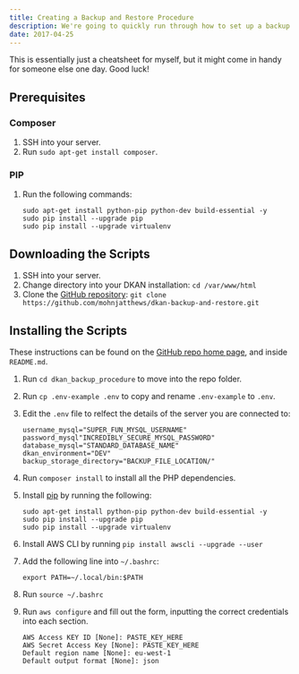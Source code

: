 ```yaml
---
title: Creating a Backup and Restore Procedure
description: We're going to quickly run through how to set up a backup and restore procedure for your DKAN installation.
date: 2017-04-25
---
```


This is essentially just a cheatsheet for myself, but it might come in handy for someone else one day. Good luck!

## Prerequisites

### Composer

1. SSH into your server.
2. Run `sudo apt-get install composer`.

### PIP

1. Run the following commands:

    ```shell
    sudo apt-get install python-pip python-dev build-essential -y
    sudo pip install --upgrade pip
    sudo pip install --upgrade virtualenv
    ```

## Downloading the Scripts

1. SSH into your server.
1. Change directory into your DKAN installation: `cd /var/www/html`
1. Clone the [GitHub repository](https://github.com/mohnjatthews/dkan-backup-and-restore): `git clone https://github.com/mohnjatthews/dkan-backup-and-restore.git`

## Installing the Scripts

These instructions can be found on the [GitHub repo home page](https://github.com/mohnjatthews/dkan-backup-and-restore#installation), and inside `README.md`.

1. Run `cd dkan_backup_procedure` to move into the repo folder.
2. Run `cp .env-example .env` to copy and rename `.env-example` to `.env`.
3. Edit the `.env` file to relfect the details of the server you are connected to:

    ```shell
    username_mysql="SUPER_FUN_MYSQL_USERNAME"
    password_mysql"INCREDIBLY_SECURE_MYSQL_PASSWORD"
    database_mysql="STANDARD_DATABASE_NAME"
    dkan_environment="DEV"
    backup_storage_directory="BACKUP_FILE_LOCATION/"
    ```

1. Run `composer install` to install all the PHP dependencies.
1. Install [pip](//pypi.python.org/pypi/pip) by running the following:

    ```shell
    sudo apt-get install python-pip python-dev build-essential -y
    sudo pip install --upgrade pip
    sudo pip install --upgrade virtualenv
    ```

1. Install AWS CLI by running `pip install awscli --upgrade --user`
1. Add the following line into `~/.bashrc`:

    ```shell
    export PATH=~/.local/bin:$PATH
    ```

1. Run `source ~/.bashrc`
1. Run `aws configure` and fill out the form, inputting the correct credentials into each section.

    ```shell
    AWS Access KEY ID [None]: PASTE_KEY_HERE
    AWS Secret Access Key [None]: PASTE_KEY_HERE
    Default region name [None]: eu-west-1
    Default output format [None]: json
    ```
